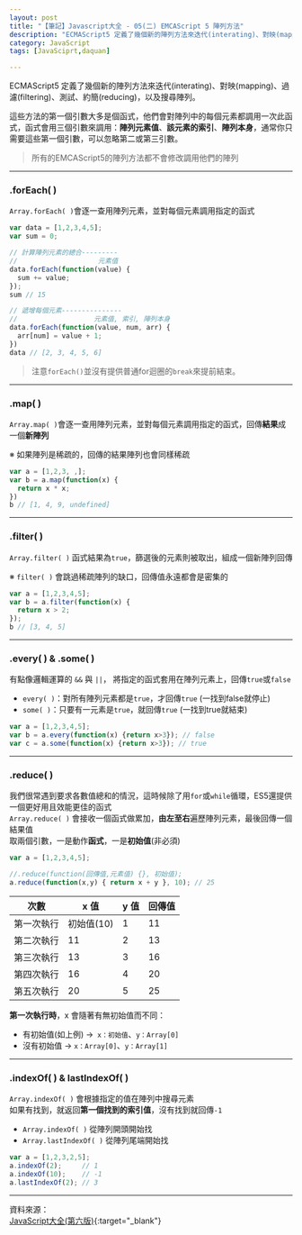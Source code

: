 ```yaml
---
layout: post
title: "【筆記】Javascript大全 - 05(二) EMCAScript 5 陣列方法"
description: "ECMAScript5 定義了幾個新的陣列方法來迭代(interating)、對映(mapping)、過濾(filtering)、測試、約簡(reducing)，以及搜尋陣列。"
category: JavaScript
tags: [JavaSciprt,daquan]

---
```


ECMAScript5 定義了幾個新的陣列方法來迭代(interating)、對映(mapping)、過濾(filtering)、測試、約簡(reducing)，以及搜尋陣列。

這些方法的第一個引數大多是個函式，他們會對陣列中的每個元素都調用一次此函式，函式會用三個引數來調用：**陣列元素值**、**該元素的索引**、**陣列本身**，通常你只需要這些第一個引數，可以忽略第二或第三引數。

> 所有的EMCAScript5的陣列方法都不會修改調用他們的陣列

---

### .forEach( )

``Array.forEach( )``會逐一查用陣列元素，並對每個元素調用指定的函式

```javascript
var data = [1,2,3,4,5];
var sum = 0;

// 計算陣列元素的總合---------
//                    元素值
data.forEach(function(value) {
  sum += value;
});
sum // 15

// 遞增每個元素---------------
//                   元素值, 索引, 陣列本身
data.forEach(function(value, num, arr) {
  arr[num] = value + 1;
})
data // [2, 3, 4, 5, 6]
```

> 注意``forEach()``並沒有提供普通for迴圈的``break``來提前結束。

---

### .map( )

``Array.map( )``會逐一查用陣列元素，並對每個元素調用指定的函式，回傳**結果**成一個**新陣列**

※ 如果陣列是稀疏的，回傳的結果陣列也會同樣稀疏

```javascript
var a = [1,2,3, ,];
var b = a.map(function(x) {
  return x * x;
})
b // [1, 4, 9, undefined]
```

---

### .filter( )

``Array.filter( )`` 函式結果為``true``，篩選後的元素則被取出，組成一個新陣列回傳

※ ``filter( )`` 會跳過稀疏陣列的缺口，回傳值永遠都會是密集的

```javascript
var a = [1,2,3,4,5];
var b = a.filter(function(x) {
  return x > 2;
});
b // [3, 4, 5]
```

---

### .every( ) & .some( )

有點像邏輯運算的 ``&&`` 與 ``||``，
將指定的函式套用在陣列元素上，回傳``true``或``false``

- ``every( )``：對所有陣列元素都是``true``，才回傳``true`` (一找到false就停止)
- ``some( )``：只要有一元素是``true``，就回傳``true`` (一找到true就結束)

```javascript
var a = [1,2,3,4,5];
var b = a.every(function(x) {return x>3}); // false
var c = a.some(function(x) {return x>3}); // true
```

---

### .reduce( )

我們很常遇到要求各數值總和的情況，這時候除了用``for``或``while``循環，ES5還提供一個更好用且效能更佳的函式  
``Array.reduce( )`` 會接收一個函式做累加，**由左至右**遍歷陣列元素，最後回傳一個結果值  
取兩個引數，一是動作**函式**，一是**初始值**(非必須)

```javascript
var a = [1,2,3,4,5];

//.reduce(function(回傳值,元素值) {}, 初始值);
a.reduce(function(x,y) { return x + y }, 10); // 25
```


| 次數 | x 值 | y 值 | 回傳值 |
|------|------|------|--------|
| 第一次執行 | 初始值(10) | 1 | 11 |
| 第二次執行 | 11 | 2 | 13 |
| 第三次執行 | 13 | 3 | 16 |
| 第四次執行 | 16 | 4 | 20 |
| 第五次執行 | 20 | 5 | 25 |

**第一次執行時**，x 會隨著有無初始值而不同：

- 有初始值(如上例) →`` x：初始值``、``y：Array[0]``  
- 沒有初始值 → ``x：Array[0]``、``y：Array[1]``

---

### .indexOf( ) & lastIndexOf( )

``Array.indexOf( )`` 會根據指定的值在陣列中搜尋元素  
如果有找到，就返回**第一個找到的索引值**，沒有找到就回傳``-1``

- ``Array.indexOf( )`` 從陣列開頭開始找
- ``Array.lastIndexOf( )`` 從陣列尾端開始找

```javascript
var a = [1,2,3,2,5];
a.indexOf(2);     // 1
a.indexOf(10);    // -1
a.lastIndexOf(2); // 3
```

------------------------------

資料來源：  
[JavaScript大全(第六版)](http://www.books.com.tw/products/0010542183){:target="_blank"}  
